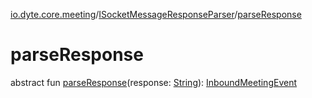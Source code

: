 [io.dyte.core.meeting](../index.md)/[ISocketMessageResponseParser](index.md)/[parseResponse](parse-response.md)

# parseResponse


abstract fun [parseResponse](parse-response.md)(response: [String](https://kotlinlang.org/api/latest/jvm/stdlib/kotlin/-string/index.html)): [InboundMeetingEvent](../../com.dyte.mobilecorekmm.meeting.events.payloadmodel/-inbound-meeting-event/index.md)
